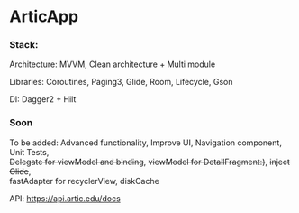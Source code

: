 # ArticApp
### Stack: 
  Architecture: MVVM, Clean architecture + Multi module
  
  Libraries: Coroutines, Paging3, Glide, Room, Lifecycle, Gson
  
  DI: Dagger2 + Hilt

### Soon
  To be added: Advanced functionality, Improve UI, Navigation component, Unit Tests,  
  ~~Delegate for viewModel and binding~~, ~~viewModel for DetailFragment:)~~, ~~inject Glide~~,  
  fastAdapter for recyclerView, diskCache

API: https://api.artic.edu/docs
